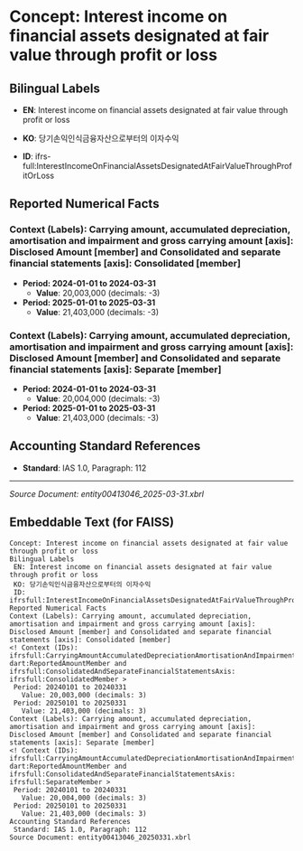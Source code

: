 # Concept: Interest income on financial assets designated at fair value through profit or loss

## Bilingual Labels
- **EN**: Interest income on financial assets designated at fair value through profit or loss
- **KO**: 당기손익인식금융자산으로부터의 이자수익

- **ID**: ifrs-full:InterestIncomeOnFinancialAssetsDesignatedAtFairValueThroughProfitOrLoss

## Reported Numerical Facts

### **Context (Labels): Carrying amount, accumulated depreciation, amortisation and impairment and gross carrying amount [axis]: Disclosed Amount [member] and Consolidated and separate financial statements [axis]: Consolidated [member]**
<!-- Context (IDs): ifrs-full:CarryingAmountAccumulatedDepreciationAmortisationAndImpairmentAndGrossCarryingAmountAxis: dart:ReportedAmountMember and ifrs-full:ConsolidatedAndSeparateFinancialStatementsAxis: ifrs-full:ConsolidatedMember -->
- **Period: 2024-01-01 to 2024-03-31**
  - **Value**: 20,003,000 (decimals: -3)
- **Period: 2025-01-01 to 2025-03-31**
  - **Value**: 21,403,000 (decimals: -3)

### **Context (Labels): Carrying amount, accumulated depreciation, amortisation and impairment and gross carrying amount [axis]: Disclosed Amount [member] and Consolidated and separate financial statements [axis]: Separate [member]**
<!-- Context (IDs): ifrs-full:CarryingAmountAccumulatedDepreciationAmortisationAndImpairmentAndGrossCarryingAmountAxis: dart:ReportedAmountMember and ifrs-full:ConsolidatedAndSeparateFinancialStatementsAxis: ifrs-full:SeparateMember -->
- **Period: 2024-01-01 to 2024-03-31**
  - **Value**: 20,004,000 (decimals: -3)
- **Period: 2025-01-01 to 2025-03-31**
  - **Value**: 21,403,000 (decimals: -3)

## Accounting Standard References
- **Standard**: IAS 1.0, Paragraph: 112

---
*Source Document: entity00413046_2025-03-31.xbrl*
## Embeddable Text (for FAISS)
```text
Concept: Interest income on financial assets designated at fair value through profit or loss
Bilingual Labels
 EN: Interest income on financial assets designated at fair value through profit or loss
 KO: 당기손익인식금융자산으로부터의 이자수익
 ID: ifrsfull:InterestIncomeOnFinancialAssetsDesignatedAtFairValueThroughProfitOrLoss
Reported Numerical Facts
Context (Labels): Carrying amount, accumulated depreciation, amortisation and impairment and gross carrying amount [axis]: Disclosed Amount [member] and Consolidated and separate financial statements [axis]: Consolidated [member]
<! Context (IDs): ifrsfull:CarryingAmountAccumulatedDepreciationAmortisationAndImpairmentAndGrossCarryingAmountAxis: dart:ReportedAmountMember and ifrsfull:ConsolidatedAndSeparateFinancialStatementsAxis: ifrsfull:ConsolidatedMember >
 Period: 20240101 to 20240331
   Value: 20,003,000 (decimals: 3)
 Period: 20250101 to 20250331
   Value: 21,403,000 (decimals: 3)
Context (Labels): Carrying amount, accumulated depreciation, amortisation and impairment and gross carrying amount [axis]: Disclosed Amount [member] and Consolidated and separate financial statements [axis]: Separate [member]
<! Context (IDs): ifrsfull:CarryingAmountAccumulatedDepreciationAmortisationAndImpairmentAndGrossCarryingAmountAxis: dart:ReportedAmountMember and ifrsfull:ConsolidatedAndSeparateFinancialStatementsAxis: ifrsfull:SeparateMember >
 Period: 20240101 to 20240331
   Value: 20,004,000 (decimals: 3)
 Period: 20250101 to 20250331
   Value: 21,403,000 (decimals: 3)
Accounting Standard References
 Standard: IAS 1.0, Paragraph: 112
Source Document: entity00413046_20250331.xbrl
```